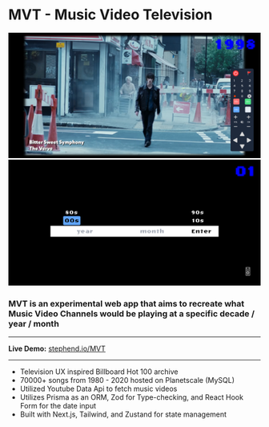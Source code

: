 # MVT - Music Video Television

![screenshot of 1998 channel playing the music video of The Verve's Bitter Sweet Symphony](./images/mvt-2.png)
![screenshot of MVT's home page](./images/mvt-1.png)

### MVT is an experimental web app that aims to recreate what Music Video Channels would be playing at a specific decade / year / month

<hr/>

<b>Live Demo:</b> <a href="stephend.io/MVT">stephend.io/MVT</a>

<hr/>
<ul>

<li>
Television UX inspired Billboard Hot 100 archive
</li>
<li>
70000+ songs from 1980 - 2020 hosted on Planetscale (MySQL)
</li>
<li>
Utilized Youtube Data Api to fetch music videos
</li>
<li>
Utilizes Prisma as an ORM, Zod for Type-checking, and React Hook Form for the date input
</li>
<li>
Built with Next.js, Tailwind, and Zustand for state management
</li>

</ul>
